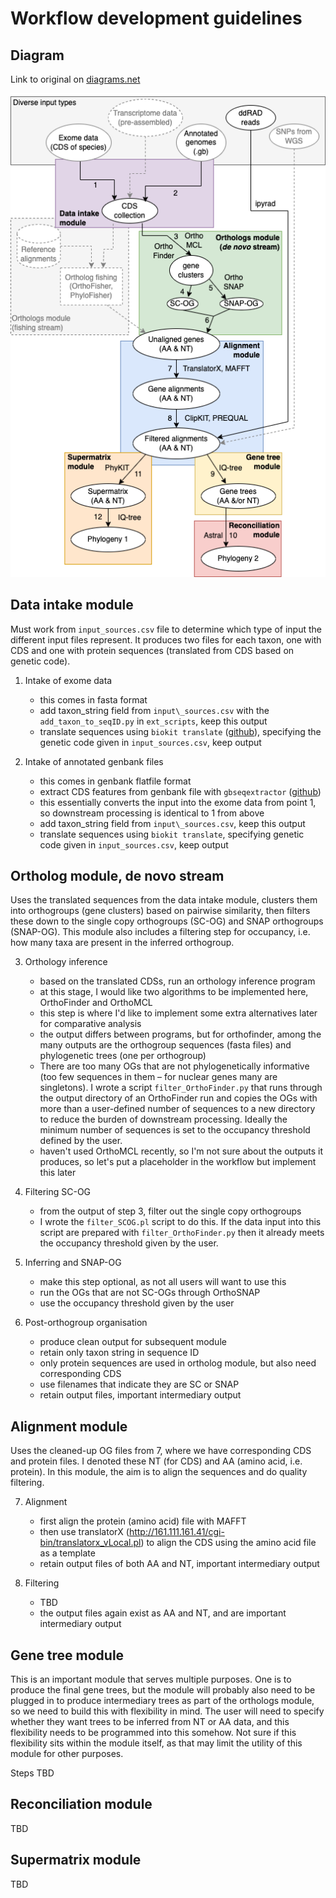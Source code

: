 # Workflow development guidelines

## Diagram

Link to original on [diagrams.net](https://app.diagrams.net/#G1feeWJLnqI-_EN4x8zY2V9GChWosKFZg3)


![](diagram.png)

## Data intake module

Must work from `input_sources.csv` file to determine which type of input the different input files represent. It produces two files for each taxon, one with CDS and one with protein sequences (translated from CDS based on genetic code).

1.  Intake of exome data
    
    - this comes in fasta format
    - add taxon\_string field from `input\_sources.csv` with the `add_taxon_to_seqID.py` in `ext_scripts`, keep this output
    - translate sequences using `biokit translate` ([github](https://github.com/JLSteenwyk/BioKIT)), specifying the genetic code given in `input_sources.csv`, keep output
2.  Intake of annotated genbank files
    
    - this comes in genbank flatfile format
    - extract CDS features from genbank file with `gbseqextractor` ([github](https://github.com/linzhi2013/gbseqextractor))
    - this essentially converts the input into the exome data from point 1, so downstream processing is identical to 1 from above
    - add taxon\_string field from `input\_sources.csv`, keep this output
    - translate sequences using `biokit translate`, specifying genetic code given in `input_sources.csv`, keep output

## Ortholog module, de novo stream

Uses the translated sequences from the data intake module, clusters them into orthogroups (gene clusters) based on pairwise similarity, then filters these down to the single copy orthogroups (SC-OG) and SNAP orthogroups (SNAP-OG). This module also includes a filtering step for occupancy, i.e. how many taxa are present in the inferred orthogroup.

3.  Orthology inference
    
    - based on the translated CDSs, run an orthology inference program
    - at this stage, I would like two algorithms to be implemented here, OrthoFinder and OrthoMCL
    - this step is where I'd like to implement some extra alternatives later for comparative analysis
    - the output differs between programs, but for orthofinder, among the many outputs are the orthogroup sequences (fasta files) and phylogenetic trees (one per orthogroup)
    - There are too many OGs that are not phylogenetically informative (too few sequences in them – for nuclear genes many are singletons). I wrote a script `filter_OrthoFinder.py` that runs through the output directory of an OrthoFinder run and copies the OGs with more than a user-defined number of sequences to a new directory to reduce the burden of downstream processing. Ideally the minimum number of sequences is set to the occupancy threshold defined by the user.
    - haven't used OrthoMCL recently, so I'm not sure about the outputs it produces, so let's put a placeholder in the workflow but implement this later

4.  Filtering SC-OG
    
    - from the output of step 3, filter out the single copy orthogroups
    - I wrote the `filter_SCOG.pl` script to do this. If the data input into this script are prepared with `filter_OrthoFinder.py` then it already meets the occupancy threshold given by the user.

5.  Inferring and SNAP-OG
    
    - make this step optional, as not all users will want to use this
    - run the OGs that are not SC-OGs through OrthoSNAP
    - use the occupancy threshold given by the user

6.  Post-orthogroup organisation
    
    - produce clean output for subsequent module
    - retain only taxon string in sequence ID
    - only protein sequences are used in ortholog module, but also need corresponding CDS
    - use filenames that indicate they are SC or SNAP
    - retain output files, important intermediary output

## Alignment module

Uses the cleaned-up OG files from 7, where we have corresponding CDS and protein files. I denoted these NT (for CDS) and AA (amino acid, i.e. protein). In this module, the aim is to align the sequences and do quality filtering.

7.  Alignment
    
    - first align the protein (amino acid) file with MAFFT
    - then use translatorX (http://161.111.161.41/cgi-bin/translatorx_vLocal.pl) to align the CDS using the amino acid file as a template
    - retain output files of both AA and NT, important intermediary output
8.  Filtering
    
    - TBD
    - the output files again exist as AA and NT, and are important intermediary output

## Gene tree module

This is an important module that serves multiple purposes. One is to produce the final gene trees, but the module will probably also need to be plugged in to produce intermediary trees as part of the orthologs module, so we need to build this with flexibility in mind. The user will need to specify whether they want trees to be inferred from NT or AA data, and this flexibility needs to be programmed into this somehow. Not sure if this flexibility sits within the module itself, as that may limit the utility of this module for other purposes.

Steps TBD

## Reconciliation module

TBD

## Supermatrix module

TBD